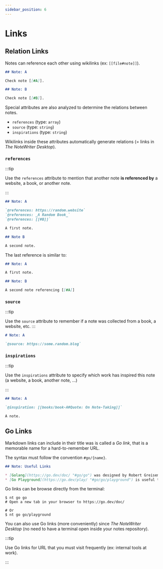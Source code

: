```yaml
---
sidebar_position: 6
---
```


# Links


## Relation Links

Notes can reference each other using wikilinks (ex: `[[file#note]]`).

```md
## Note: A

Check note [[#A]].

## Note: B

Check note [[#B]].
```

Special attributes are also analyzed to determine the relations between notes.

* `references` (type: `array`)
* `source` (type: `string`)
* `inspirations` (type: `string`)

Wikilinks inside these attributes automatically generate relations (= links in _The NoteWriter Desktop_).

### `references`

:::tip

Use the `references` attribute to mention that another note **is referenced by** a website, a book, or another note.

:::

```md
## Note: A

`@references: https://random.website`
`@references: _A Random Book_`
`@references: [[#B]]`

A first note.

## Note B

A second note.
```

The last reference is similar to:

```md
## Note: A

A first note.

## Note: B

A second note referencing [[#A]]
```

### `source`

:::tip

Use the `source` attribute to remember if a note was collected from a book, a website, etc.
:::

```md
# Note: A

`@source: https://some.random.blog`
```

### `inspirations`

:::tip

Use the `inspirations` attribute to specify which work has inspired this note (a website, a book, another note, ...)

:::

```md
## Note: A

`@inspiration: [[books/book-A#Quote: On Note-Taking]]`

A note.
```

## Go Links

Markdown links can include in their title was is called a _Go link_, that is a memorable name for a hard-to-remember URL.

The syntax must follow the convention `#go/{name}`.

```md title:go.md
## Note: Useful Links

* [Golang](https://go.dev/doc/ "#go/go") was designed by Robert Greisemer, Rob Pike, and Ken Thompson at Google in 2007.
* [Go Playground](https://go.dev/play/ "#go/go/playground") is useful to share snippets.
```

Go links can be browse directly from the terminal:

```shell
$ nt go go
# Open a new tab in your browser to https://go.dev/doc/

# Or
$ nt go go/playground
```

You can also use Go links (more conveniently) since _The NoteWriter Desktop_ (no need to have a terminal open inside your notes repository).


:::tip

Use Go links for URL that you must visit frequently (ex: internal tools at work).

:::

